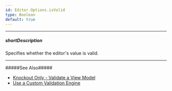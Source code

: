 ```yaml
---
id: Editor.Options.isValid
type: Boolean
default: true
---
```

---
##### shortDescription
Specifies whether the editor's value is valid.

---
#####See Also#####
- [Knockout Only - Validate a View Model](/concepts/05%20Widgets/zz%20Common/05%20UI%20Widgets/20%20Data%20Validation/80%20Knockout%20Only%20-%20Validate%20a%20View%20Model.md '/Documentation/Guide/Widgets/Common/UI_Widgets/Data_Validation/#Knockout_Only_-_Validate_a_View_Model')
- [Use a Custom Validation Engine](/concepts/05%20Widgets/zz%20Common/05%20UI%20Widgets/20%20Data%20Validation/70%20Use%20a%20Custom%20Validation%20Engine.md '/Documentation/Guide/Widgets/Common/UI_Widgets/Data_Validation/#Use_a_Custom_Validation_Engine')